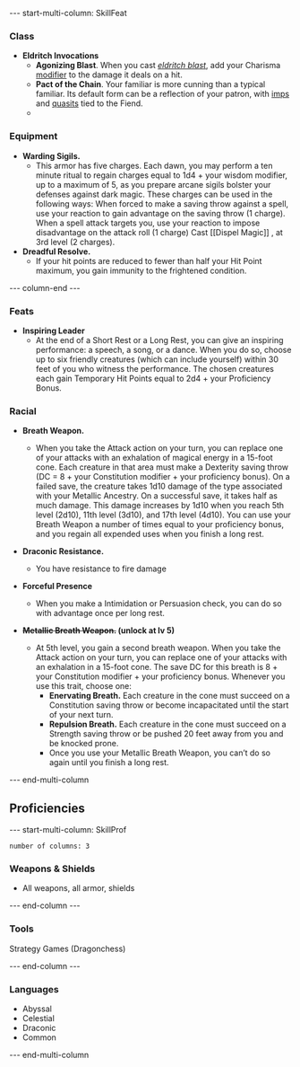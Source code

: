 
--- start-multi-column: SkillFeat  

### Class

- **Eldritch Invocations**
	- **Agonizing Blast**. When you cast _[eldritch blast](https://roll20.net/compendium/dnd5e/Spells:Eldritch%20Blast?expansion=34047#content)_, add your Charisma [modifier](https://roll20.net/compendium/dnd5e/Rules:Ability%20Scores?expansion=34047#toc_1) to the damage it deals on a hit.
	- **Pact of the Chain**. Your familiar is more cunning than a typical familiar. Its default form can be a reflection of your patron, with [imps](https://roll20.net/compendium/dnd5e/Monsters:Imp?expansion=34047#content) and [quasits](https://roll20.net/compendium/dnd5e/Monsters:Quasit?expansion=34047#content) tied to the Fiend.
	- 
    
    

### Equipment

- **Warding Sigils.**
	- This armor has five charges. Each dawn, you may perform a ten minute ritual to regain charges equal to 1d4 + your wisdom modifier, up to a maximum of 5, as you prepare arcane sigils bolster your defenses against dark magic. These charges can be used in the following ways:
    When forced to make a saving throw against a spell, use your reaction to gain advantage on the saving throw (1 charge).
    When a spell attack targets you, use your reaction to impose disadvantage on the attack roll (1 charge)
    Cast [[Dispel Magic]] , at 3rd level (2 charges).
- **Dreadful Resolve.**
	- If your hit points are reduced to fewer than half your Hit Point maximum, you gain immunity to the frightened condition.


--- column-end ---


### Feats

- **Inspiring Leader**
	- At the end of a Short Rest or a Long Rest, you can give an inspiring performance: a speech, a song, or a dance. When you do so, choose up to six friendly creatures (which can include yourself) within 30 feet of you who witness the performance. The chosen creatures each gain Temporary Hit Points equal to 2d4 + your Proficiency Bonus.
    

### Racial

- **Breath Weapon.**
	- When you take the Attack action on your turn, you can replace one of your attacks with an exhalation of magical energy in a 15-foot cone. Each creature in that area must make a Dexterity saving throw (DC = 8 + your Constitution modifier + your proficiency bonus). On a failed save, the creature takes 1d10 damage of the type associated with your Metallic Ancestry. On a successful save, it takes half as much damage. This damage increases by 1d10 when you reach 5th level (2d10), 11th level (3d10), and 17th level (4d10).
    You can use your Breath Weapon a number of times equal to your proficiency bonus, and you regain all expended uses when you finish a long rest.
- **Draconic Resistance.**
    - You have resistance to fire damage
    
- **Forceful Presence**
    - When you make a Intimidation or Persuasion check, you can do so with advantage once per long rest.
    
- **~~Metallic Breath Weapon.~~ (unlock at lv 5)**    
    - At 5th level, you gain a second breath weapon. When you take the Attack action on your turn, you can replace one of your attacks with an exhalation in a 15-foot cone. The save DC for this breath is 8 + your Constitution modifier + your proficiency bonus. Whenever you use this trait, choose one:
        - **Enervating Breath.** Each creature in the cone must succeed on a Constitution saving throw or become incapacitated until the start of your next turn.
        - **Repulsion Breath.** Each creature in the cone must succeed on a Strength saving throw or be pushed 20 feet away from you and be knocked prone.
        - Once you use your Metallic Breath Weapon, you can’t do so again until you finish a long rest.


--- end-multi-column


## Proficiencies

--- start-multi-column: SkillProf
```column-settings  
number of columns: 3  
```

### Weapons & Shields

- All weapons, all armor, shields


--- end-column ---


### Tools

Strategy Games (Dragonchess)


--- end-column ---


### Languages
- Abyssal
- Celestial
- Draconic
- Common



--- end-multi-column
